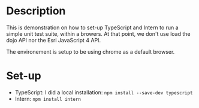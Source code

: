 # Description

This is demonstration on how to set-up TypeScript and Intern to run a simple unit test suite, within a browers. At that point, we don't use load the dojo API nor the Esri JavaScript 4 API.

The environement is setup to be using chrome as a default browser.

# Set-up

- TypeScript: I did a local installation: `npm install --save-dev typescript`
- Intern: `npm install intern`
